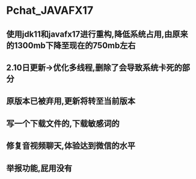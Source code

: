 # Pchat_JAVAFX17
## 使用jdk11和javafx17进行重构,降低系统占用,由原来的1300mb下降至现在的750mb左右

## 2.10日更新->优化多线程,删除了会导致系统卡死的部分

## 原版本已被弃用,更新将转至当前版本

## 写一个下载文件的,下载敏感词的

## 修复音视频聊天,体验达到微信的水平

## 举报功能,屁用没有

